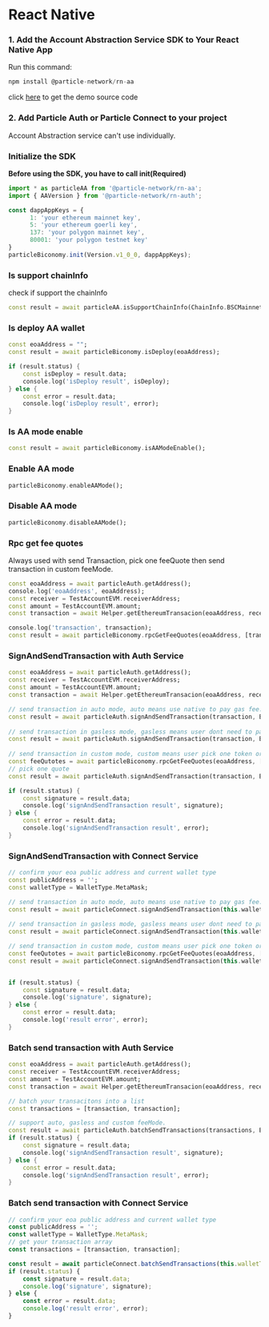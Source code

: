 # React Native

### 1. Add the Account Abstraction Service SDK to Your React Native App <a href="#add-sdks" id="add-sdks"></a>

Run this command:

```dart
npm install @particle-network/rn-aa
```

click [here](https://github.com/Particle-Network/particle-react-native/tree/master/particle-biconomy) to get the demo source code&#x20;

### 2. Add Particle Auth or Particle Connect to your project

Account Abstraction service can't use individually.

### Initialize the SDK

**Before using the SDK, you have to call init(Required)**&#x20;

```typescript
import * as particleAA from '@particle-network/rn-aa';
import { AAVersion } from '@particle-network/rn-auth';

const dappAppKeys = {
      1: 'your ethereum mainnet key',
      5: 'your ethereum goerli key',
      137: 'your polygon mainnet key',
      80001: 'your polygon testnet key'
}
particleBiconomy.init(Version.v1_0_0, dappAppKeys);
```

### Is support chainInfo

check if support the chainInfo

```dart
const result = await particleAA.isSupportChainInfo(ChainInfo.BSCMainnet);
```

### Is deploy AA wallet

```dart
const eoaAddress = "";
const result = await particleBiconomy.isDeploy(eoaAddress);

if (result.status) {
    const isDeploy = result.data;
    console.log('isDeploy result', isDeploy);
} else {
    const error = result.data;
    console.log('isDeploy result', error);
}
```

### Is AA mode enable

```dart
const result = await particleBiconomy.isAAModeEnable();
```

### Enable AA mode

```dart
particleBiconomy.enableAAMode();
```

### Disable AA mode

```dart
particleBiconomy.disableAAMode();
```

### Rpc get fee quotes

Always used with send Transaction, pick one feeQuote then send transaction in custom feeMode.

```dart
const eoaAddress = await particleAuth.getAddress();
console.log('eoaAddress', eoaAddress);
const receiver = TestAccountEVM.receiverAddress;
const amount = TestAccountEVM.amount;
const transaction = await Helper.getEthereumTransacion(eoaAddress, receiver, amount);

console.log('transaction', transaction);
const result = await particleBiconomy.rpcGetFeeQuotes(eoaAddress, [transaction]);
```

### SignAndSendTransaction with Auth Service

```dart
const eoaAddress = await particleAuth.getAddress();
const receiver = TestAccountEVM.receiverAddress;
const amount = TestAccountEVM.amount;
const transaction = await Helper.getEthereumTransacion(eoaAddress, receiver, amount);

// send transaction in auto mode, auto means use native to pay gas fee.
const result = await particleAuth.signAndSendTransaction(transaction, BiconomyFeeMode.auto())
    
// send transaction in gasless mode, gasless means user dont need to pay gas fee. 
const result = await particleAuth.signAndSendTransaction(transaction, BiconomyFeeMode.gasless())
        
// send transaction in custom mode, custom means user pick one token or native to pay gas fee. 
const feeQutotes = await particleBiconomy.rpcGetFeeQuotes(eoaAddress, [transaction]);
// pick one quote 
const result = await particleAuth.signAndSendTransaction(transaction, BiconomyFeeMode.custom(feeQutotes[0]))

if (result.status) {
    const signature = result.data;
    console.log('signAndSendTransaction result', signature);
} else {
    const error = result.data;
    console.log('signAndSendTransaction result', error);
}
```

### SignAndSendTransaction with Connect Service

```dart
// confirm your eoa public address and current wallet type
const publicAddress = '';
const walletType = WalletType.MetaMask;

// send transaction in auto mode, auto means use native to pay gas fee.
const result = await particleConnect.signAndSendTransaction(this.walletType, this.publicAddress, transaction, 
    
// send transaction in gasless mode, gasless means user dont need to pay gas fee. 
const result = await particleConnect.signAndSendTransaction(this.walletType, this.publicAddress, transaction, BiconomyFeeMode.gasless())

// send transaction in custom mode, custom means user pick one token or native to pay gas fee. 
const feeQutotes = await particleBiconomy.rpcGetFeeQuotes(eoaAddress, [transaction]);
const result = await particleConnect.signAndSendTransaction(this.walletType, this.publicAddress, transaction, BiconomyFeeMode.custom(feeQutotes[0]))


if (result.status) {
    const signature = result.data;
    console.log('signature', signature);
} else {
    const error = result.data;
    console.log('result error', error);
}
```

### Batch send transaction with Auth Service

```dart
const eoaAddress = await particleAuth.getAddress();
const receiver = TestAccountEVM.receiverAddress;
const amount = TestAccountEVM.amount;
const transaction = await Helper.getEthereumTransacion(eoaAddress, receiver, amount);

// batch your transacitons into a list
const transactions = [transaction, transaction];

// support auto, gasless and custom feeMode.
const result = await particleAuth.batchSendTransactions(transactions, BiconomyFeeMode.auto);
if (result.status) {
    const signature = result.data;
    console.log('signAndSendTransaction result', signature);
} else {
    const error = result.data;
    console.log('signAndSendTransaction result', error);
}
```

### Batch send transaction with Connect Service

```javascript
// confirm your eoa public address and current wallet type
const publicAddress = '';
const walletType = WalletType.MetaMask;
// get your transaction array
const transactions = [transaction, transaction];

const result = await particleConnect.batchSendTransactions(this.walletType, this.publicAddress, transactions, BiconomyFeeMode.auto());
if (result.status) {
    const signature = result.data;
    console.log('signature', signature);
} else {
    const error = result.data;
    console.log('result error', error);
}
```
